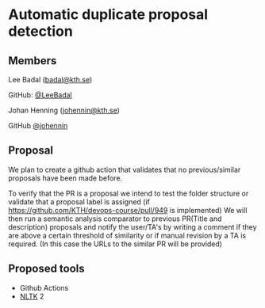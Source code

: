 # Automatic duplicate proposal detection
## Members
Lee Badal (badal@kth.se)

GitHub: [@LeeBadal](https://github.com/LeeBadal)

Johan Henning (johennin@kth.se)

GitHub [@johennin](https://github.com/johennin)

## Proposal
We plan to create a github action that validates that no previous/similar proposals have been made before.

To verify that the PR is a proposal we intend to test the folder structure or validate that a proposal label is assigned (if  https://github.com/KTH/devops-course/pull/949 is implemented)
We will then run a semantic analysis comparator to previous PR(Title and description) proposals and notify the user/TA's by writing a comment if they are above a certain threshold of similarity or if manual revision by a TA is required. (In this case the URLs to the similar PR will be provided)

## Proposed tools
 * Github Actions
 * [NLTK](https://www.nltk.org/)
2
